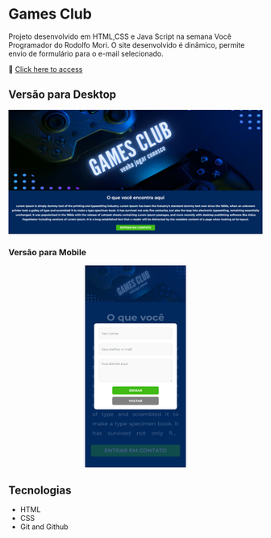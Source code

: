 # Games Club

Projeto desenvolvido em HTML,CSS e Java Script na semana Você Programador do Rodolfo Mori. O site desenvolvido é dinâmico, permite envio de formulário para o e-mail selecionado.

🔗 [Click here to access](https://n4ju15.github.io/games-club/)

## Versão para Desktop

![screenshot](./assets/projeto-desktop-1.png)

### Versão para Mobile

<div align="center">
<img src="./assets/mobile.png"  width="200" height="400">
</div>

## Tecnologias

- HTML
- CSS
- Git and Github
